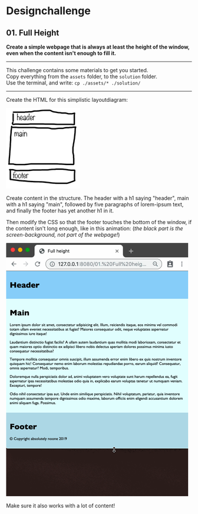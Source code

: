 # Designchallenge
## 01. Full Height

**Create a simple webpage that is always at least the height of the window,
even when the content isn't enough to fill it.**

---

This challenge contains some materials to get you started.  
Copy everything from the `assets` folder, to the `solution` folder.  
Use the terminal, and write: `cp ./assets/* ./solution/`

---

Create the HTML for this simplistic layoutdiagram:

![layoutdiagram with header, main and footer](layoutdiagram.png)

Create content in the structure. The header with a h1 saying "header", main with a h1 saying "main", followed by five paragraphs of lorem-ipsum text, and finally the footer has yet another h1 in it.

Then modify the CSS so that the footer touches the bottom of the window, if the content isn't long enough, like in this animation: (*the black part is the screen-background, not part of the webpage!*)

![animation of the solution](fullheight.gif)

Make sure it also works with a lot of content!